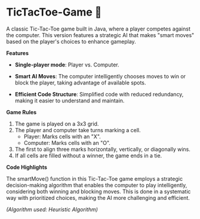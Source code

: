 # TicTacToe-Game 🤖
A classic Tic-Tac-Toe game built in Java, where a player competes against the computer. This version features a strategic AI that makes "smart moves" based on the player's choices to enhance gameplay.

**Features**

* **Single-player mode**: Player vs. Computer.
  
* **Smart AI Moves**: The computer intelligently chooses moves to win or block the player, taking advantage of available spots.
* **Efficient Code Structure**: Simplified code with reduced redundancy, making it easier to understand and maintain.

**Game Rules**
1. The game is played on a 3x3 grid.
2. The player and computer take turns marking a cell.
    * Player: Marks cells with an "X".
    * Computer: Marks cells with an "O".
3. The first to align three marks horizontally, vertically, or diagonally wins.
4. If all cells are filled without a winner, the game ends in a tie.

**Code Highlights**

The smartMove() function in this Tic-Tac-Toe game employs a strategic decision-making algorithm that enables the computer to play intelligently, considering both winning and blocking moves. This is done in a systematic way with prioritized choices, making the AI more challenging and efficient.

_(Algorithm used: Heuristic Algorithm)_

